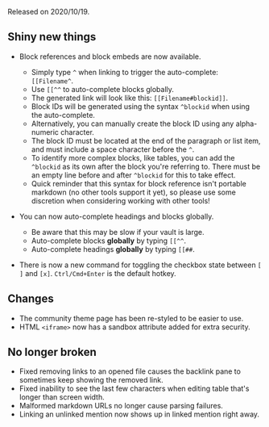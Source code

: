 Released on 2020/10/19.

## Shiny new things

- Block references and block embeds are now available.
    - Simply type `^` when linking to trigger the auto-complete: `[[Filename^`.
    - Use `[[^^` to auto-complete blocks globally.
    - The generated link will look like this: `[[Filename#blockid]]`.
    - Block IDs will be generated using the syntax `^blockid` when using the auto-complete.
    - Alternatively, you can manually create the block ID using any alpha-numeric character.
    - The block ID must be located at the end of the paragraph or list item, and must include a space character before the `^`.
    - To identify more complex blocks, like tables, you can add the `^blockid` as its own after the block you're referring to. There must be an empty line before and after `^blockid` for this to take effect.
    - Quick reminder that this syntax for block reference isn't portable markdown (no other tools support it yet), so please use some discretion when considering working with other tools!

- You can now auto-complete headings and blocks globally.
	- Be aware that this may be slow if your vault is large.
	- Auto-complete blocks **globally** by typing `[[^^`.
	- Auto-complete headings **globally** by typing `[[##`.

- There is now a new command for toggling the checkbox state between `[ ]` and `[x]`. `Ctrl/Cmd+Enter` is the default hotkey.

## Changes

- The community theme page has been re-styled to be easier to use.
- HTML `<iframe>` now has a sandbox attribute added for extra security.

## No longer broken

- Fixed removing links to an opened file causes the backlink pane to sometimes keep showing the removed link.
- Fixed inability to see the last few characters when editing table that's longer than screen width.
- Malformed markdown URLs no longer cause parsing failures.
- Linking an unlinked mention now shows up in linked mention right away.
